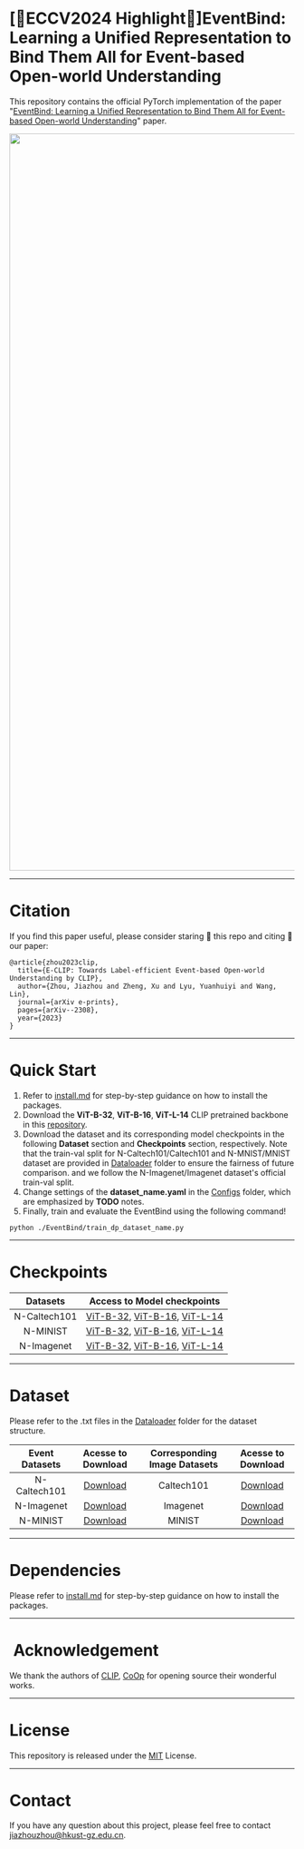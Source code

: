 # [🌟ECCV2024 Highlight🌟]EventBind: Learning a Unified Representation to Bind Them All for Event-based Open-world Understanding

This repository contains the official PyTorch implementation of the paper "[EventBind: Learning a Unified Representation to Bind Them All for Event-based Open-world Understanding](https://vlislab22.github.io/EventBind/)" paper.
<div align="center">
<img src="image/EventBind.png" width="1300px">
</div>

---
# Citation
If you find this paper useful, please consider staring 🌟 this repo and citing 📑 our paper:

```
@article{zhou2023clip,
  title={E-CLIP: Towards Label-efficient Event-based Open-world Understanding by CLIP},
  author={Zhou, Jiazhou and Zheng, Xu and Lyu, Yuanhuiyi and Wang, Lin},
  journal={arXiv e-prints},
  pages={arXiv--2308},
  year={2023}
}
```
---
# Quick Start
1. Refer to [install.md](./docs/install.md) for step-by-step guidance on how to install the packages.
2. Download the **ViT-B-32**, **ViT-B-16**, **ViT-L-14** CLIP pretrained backbone in this [repository](https://github.com/mlfoundations/open_clip).
3. Download the dataset and its corresponding model checkpoints in the following **Dataset** section and **Checkpoints** section, respectively.
Note that the train-val split for N-Caltech101/Caltech101 and N-MNIST/MNIST dataset are provided in [Dataloader](./Dataloader) folder to ensure the fairness of future comparison.
and we follow the N-Imagenet/Imagenet dataset's official train-val split.
4. Change settings of the **dataset_name.yaml** in the [Configs](./Configs) folder, which are emphasized by **TODO** notes.
5. Finally, train and evaluate the EventBind using the following command!
````
python ./EventBind/train_dp_dataset_name.py
````
---
# Checkpoints

<div align=center>

|   Datasets   |                                                                                                                                                                Access to Model checkpoints                                                                                                                                                                 | 
|:------------:|:----------------------------------------------------------------------------------------------------------------------------------------------------------------------------------------------------------------------------------------------------------------------------------------------------------------------------------------------------------:|
| N-Caltech101 |        [ViT-B-32](https://huggingface.co/garlandchou/EventBind/resolve/main/N-Caltech101-ViT-B-32.bin?download=true), [ViT-B-16](https://huggingface.co/garlandchou/EventBind/resolve/main/N-Caltech101-ViT-B-16.bin?download=true), [ViT-L-14](https://huggingface.co/garlandchou/EventBind/resolve/main/N-Caltech101-ViT-L-14.bin?download=true)         | 
|   N-MINIST   | [ViT-B-32](https://huggingface.co/garlandchou/EventBind/resolve/main/MINIST%20ViT-B-32.bin?download=true), [ViT-B-16](https://huggingface.co/garlandchou/EventBind/resolve/main/MINIST%20ViT-B-16.bin?download=true), [ViT-L-14](https://huggingface.co/garlandchou/EventBind/resolve/main/MINIST%20ViT-L-14.bin?download=true)                            | 
|  N-Imagenet  |        [ViT-B-32](https://huggingface.co/garlandchou/EventBind/resolve/main/N-Imagenet%20ViT-B-32.bin?download=true), [ViT-B-16](https://huggingface.co/garlandchou/EventBind/resolve/main/N-Imagenet%20ViT-B-16.bin?download=true), [ViT-L-14](https://huggingface.co/garlandchou/EventBind/resolve/main/N-Imagenet%20ViT-L-14.bin?download=true)         |

</div>

---
# Dataset
Please refer to the .txt files in the [Dataloader](./Dataloader) folder for the dataset structure.
<div align=center>

| Event Datasets |                                        Acesse to Download                                        | Corresponding Image Datasets |                              Acesse  to Download                               |
|:--------------:|:------------------------------------------------------------------------------------------------:|:----------------------------:|:------------------------------------------------------------------------------:|
|  N-Caltech101  |       [Download](https://drive.google.com/drive/folders/1sY91hL_iHnmfRXSTc058bfZ0GQcEC6St)       |          Caltech101          |            [Download](https://data.caltech.edu/records/mzrjq-6wc02)            |
|   N-Imagenet   | [Download](https://docs.google.com/document/d/1x0Vqe_5tVAJtYLYSZLwN6oNMExyUjIh-a30oLOKV2rE/edit) |           Imagenet           |                 [Download](https://image-net.org/download.php)                 |
|    N-MINIST    |                   [Download](https://www.garrickorchard.com/datasets/n-mnist)                    |        MINIST                | [Download](https://link.zhihu.com/?target=http%3A//yann.lecun.com/exdb/mnist/) |
</div>

---

# Dependencies
Please refer to [install.md](./docs/install.md) for step-by-step guidance on how to install the packages.

---
# ️ ️Acknowledgement
We thank the authors of [CLIP](https://github.com/openai/CLIP), [CoOp](https://github.com/KaiyangZhou/Dassl.pytorch) for opening source their wonderful works.

---
# License
This repository is released under the [MIT](./LICENSE) License.

---
# Contact
If you have any question about this project, please feel free to contact jiazhouzhou@hkust-gz.edu.cn.
